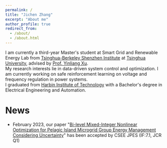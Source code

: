 ```yaml
---
permalink: /
title: "Jichen Zhang"
excerpt: "About me"
author_profile: true
redirect_from: 
  - /about/
  - /about.html
---
```


I am currently a third-year Master's student at Smart Grid and Renewable Energy Lab from [Tsinghua-Berkeley Shenzhen Institute](https://www.tbsi.edu.cn/) at [Tsinghua University](https://www.tsinghua.edu.cn/en/), advised by [Prof. Yinliang Xu](https://www.tbsi.edu.cn/xyl/main.htm).  
My research interests lie in data-driven system control and optimization. I am currently working on safe reinforcement learning on voltage and frequency regulation in power systems.  
I graduated from [Harbin Institute of Technology](http://en.hit.edu.cn/) with a Bachelor's degree in Electrical Engineering and Automation.

News
======
* February 2023, our paper "[Bi-level Mixed-Integer Nonlinear Optimization for Pelagic Island Microgrid Group Energy Management Considering Uncertainty](https://arxiv.org/abs/2311.15517)" has been accepted by CSEE JPES (IF:7.1, JCR Q1)
